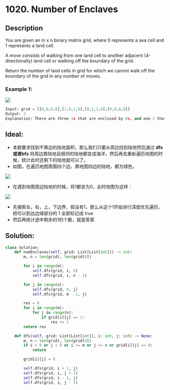 # 1020. Number of Enclaves

## Description

You are given an m x n binary matrix grid, where 0 represents a sea cell and 1 represents a land cell.

A move consists of walking from one land cell to another adjacent (4-directionally) land cell or walking off the boundary of the grid.

Return the number of land cells in grid for which we cannot walk off the boundary of the grid in any number of moves.

### Example 1:

<img src = "https://assets.leetcode.com/uploads/2021/02/18/enclaves1.jpg">

```py
Input: grid = [[0,0,0,0],[1,0,1,0],[0,1,1,0],[0,0,0,0]]
Output: 3
Explanation: There are three 1s that are enclosed by 0s, and one 1 that is not enclosed because its on the boundary.

```

## Ideal:
* 本题要求找到不靠边的陆地面积，那么我们只要从周边找到陆地然后通过 __dfs或者bfs__ 将周边靠陆地且相邻的陆地都变成海洋，然后再去重新遍历地图的时候，统计此时还剩下的陆地就可以了。
* 如图，在遍历地图周围四个边，靠地图四边的陆地，都为绿色，

<img src = "https://camo.githubusercontent.com/53268e9c93cb0c694d2ebf780007aba729ce7266bff14b61537a5e121f9248a1/68747470733a2f2f636f64652d7468696e6b696e672d313235333835353039332e66696c652e6d7971636c6f75642e636f6d2f706963732f32303232303833303130343633322e706e67">

* 在遇到地图周边陆地的时候，将1都变为0，此时地图为这样：

<img src = "https://camo.githubusercontent.com/11c84d87a7b3dd17d67c41acb1e9904204fda1bafc54317bdce0ad4d7abf8532/68747470733a2f2f636f64652d7468696e6b696e672d313235333835353039332e66696c652e6d7971636c6f75642e636f6d2f706963732f32303232303833303130343635312e706e67">

* 先搜索左，右，上，下边界，假设有1，那么从这个1开始进行深度优先遍历，把可以到达边缘部分的 1 全部标记成 true
* 然后再统计途中剩余的1的个数，就是答案


## Solution:

```py
class Solution:
    def numEnclaves(self, grid: List[List[int]]) -> int:
        m, n = len(grid), len(grid[0])

        for i in range(m):
            self.dfs(grid, i, 0)
            self.dfs(grid, i, n - 1)

        for j in range(n):
            self.dfs(grid, 0, j)
            self.dfs(grid, m - 1, j)

        res = 0
        for i in range(m):
            for j in range(n):
                if grid[i][j] == 1:
                    res += 1
        return res

    def dfs(self, grid: List[List[int]], i: int, j: int) -> None:
        m, n = len(grid), len(grid[0])
        if i < 0 or j < 0 or i >= m or j >= n or grid[i][j] == 0:
            return

        grid[i][j] = 0

        self.dfs(grid, i + 1, j)
        self.dfs(grid, i, j + 1)
        self.dfs(grid, i - 1, j)
        self.dfs(grid, i, j - 1)

```